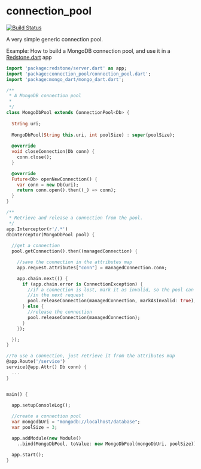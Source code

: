 connection_pool
===============

[![Build Status](https://drone.io/github.com/luizmineo/connection_pool/status.png)](https://drone.io/github.com/luizmineo/connection_pool/latest)

A very simple generic connection pool.

Example: How to build a MongoDB connection pool, and use it in a [Redstone.dart](http://luizmineo.github.io/redstone.dart) app

```dart
import 'package:redstone/server.dart' as app;
import 'package:connection_pool/connection_pool.dart';
import 'package:mongo_dart/mongo_dart.dart';

/**
 * A MongoDB connection pool
 *
 */
class MongoDbPool extends ConnectionPool<Db> {
  
  String uri;
  
  MongoDbPool(String this.uri, int poolSize) : super(poolSize);
  
  @override
  void closeConnection(Db conn) {
    conn.close();
  }

  @override
  Future<Db> openNewConnection() {
    var conn = new Db(uri);
    return conn.open().then((_) => conn);
  }
}

/**
 * Retrieve and release a connection from the pool. 
 */
app.Interceptor(r'/.*')
dbInterceptor(MongoDbPool pool) {
 
  //get a connection
  pool.getConnection().then((managedConnection) {

    //save the connection in the attributes map
    app.request.attributes["conn"] = managedConnection.conn;

    app.chain.next(() {
      if (app.chain.error is ConnectionException) {
        //if a connection is lost, mark it as invalid, so the pool can reopen it
        //in the next request
        pool.releaseConnection(managedConnection, markAsInvalid: true);
      } else {
        //release the connection
        pool.releaseConnection(managedConnection);
      }
    });

  });
}

//To use a connection, just retrieve it from the attributes map
@app.Route('/service')
service(@app.Attr() Db conn) {
  ...
}


main() {

  app.setupConsoleLog();
  
  //create a connection pool
  var mongodbUri = "mongodb://localhost/database";
  var poolSize = 3;

  app.addModule(new Module()
    ..bind(MongoDbPool, toValue: new MongoDbPool(mongoDbUri, poolSize)));

  app.start();
}
``` 
